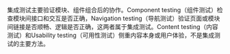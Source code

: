 集成测试主要验证模块、组件组合后的协作。Component testing（组件测试）检查模块间接口和交互是否正确，Navigation testing（导航测试）验证页面或模块间链接是否顺畅、逻辑是否正确，这两者属于集成测试。Content testing（内容测试）和Usability testing（可用性测试）侧重内容本身或用户体验，不是集成测试的主要方法。